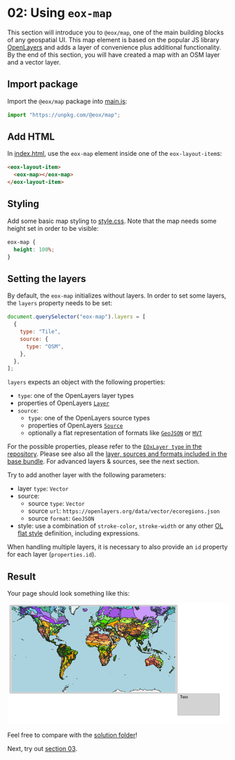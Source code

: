 # 02: Using `eox-map`

This section will introduce you to `@eox/map`, one of the main building blocks of any geospatial UI. This map element is based on the popular JS library [OpenLayers](https://github.com/openlayers/openlayers) and adds a layer of convenience plus additional functionality. By the end of this section, you will have created a map with an OSM layer and a vector layer.

## Import package

Import the `@eox/map` package into [main.js](./main.js):

```js
import "https://unpkg.com/@eox/map";
```

## Add HTML

In [index.html](./index.html), use the `eox-map` element inside one of the `eox-layout-item`s:

```html
<eox-layout-item>
  <eox-map></eox-map>
</eox-layout-item>
```

## Styling

Add some basic map styling to [style.css](./style.css).
Note that the map needs some height set in order to be visible:

```css
eox-map {
  height: 100%;
}
```

## Setting the layers

By default, the `eox-map` initializes without layers. In order to set some layers, the `layers` property needs to be set:

```js
document.querySelector("eox-map").layers = [
  {
    type: "Tile",
    source: {
      type: "OSM",
    },
  },
];
```

`layers` expects an object with the following properties:

- `type`: one of the OpenLayers layer types
- properties of OpenLayers [`Layer`](https://openlayers.org/en/latest/apidoc/module-ol_layer_Layer-Layer.html)
- `source`:
  - `type`: one of the OpenLayers source types
  - properties of OpenLayers [`Source`](https://openlayers.org/en/latest/apidoc/module-ol_source_Source-Source.html)
  - optionally a flat representation of formats like [`GeoJSON`](https://openlayers.org/en/latest/apidoc/module-ol_format_GeoJSON-GeoJSON.html) or [`MVT`](https://openlayers.org/en/latest/apidoc/module-ol_format_MVT-MVT.html)

For the possible properties, please refer to the [`EOxLayer type` in the repository](https://github.com/EOX-A/EOxElements/blob/main/elements/map/src/generate.ts#L121-L138).
Please see also all the [layer, sources and formats included in the base bundle](https://eox-a.github.io/EOxElements/?path=/docs/elements-eox-map--docs). For advanced layers & sources, see the next section.

Try to add another layer with the following parameters:

- layer `type`: `Vector`
- source:
  - source `type`: `Vector`
  - source `url`: `https://openlayers.org/data/vector/ecoregions.json`
  - source `format`: `GeoJSON`
- style: use a combination of `stroke-color`, `stroke-width` or any other [OL flat style](https://openlayers.org/en/latest/apidoc/module-ol_style_flat.html) definition, including expressions.

When handling multiple layers, it is necessary to also provide an `id` property for each layer (`properties.id`).

## Result

Your page should look something like this:

![](../screenshots/02.png)

Feel free to compare with the [solution folder](./solution/)!

Next, try out [section 03](../03-eox-map-advanced/README.md).

